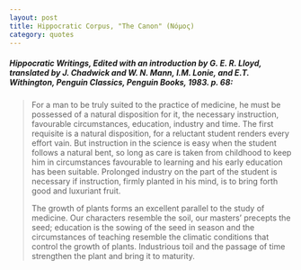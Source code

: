 ```yaml
---
layout: post
title: Hippocratic Corpus, "The Canon" (Νόμος)
category: quotes
---
```


##### *Hippocratic Writings*, Edited with an introduction by G. E. R. Lloyd, translated by J. Chadwick and W. N. Mann, I.M. Lonie, and E.T. Withington, Penguin Classics, Penguin Books, 1983. p. 68:

> For a man to be truly suited to the practice of medicine, he must be possessed of a natural disposition for it, the necessary instruction, favourable circumstances, education, industry and time. The first requisite is a natural disposition, for a reluctant student renders every effort vain. But instruction in the science is easy when the student follows a natural bent, so long as care is taken from childhood to keep him in circumstances favourable to learning and his early education has been suitable. Prolonged industry on the part of the student is necessary if instruction, firmly planted in his mind, is to bring forth good and luxuriant fruit.
>
> The growth of plants forms an excellent parallel to the study of medicine. Our characters resemble the soil, our masters’ precepts the seed; education is the sowing of the seed in season and the circumstances of teaching resemble the climatic conditions that control the growth of plants. Industrious toil and the passage of time strengthen the plant and bring it to maturity.